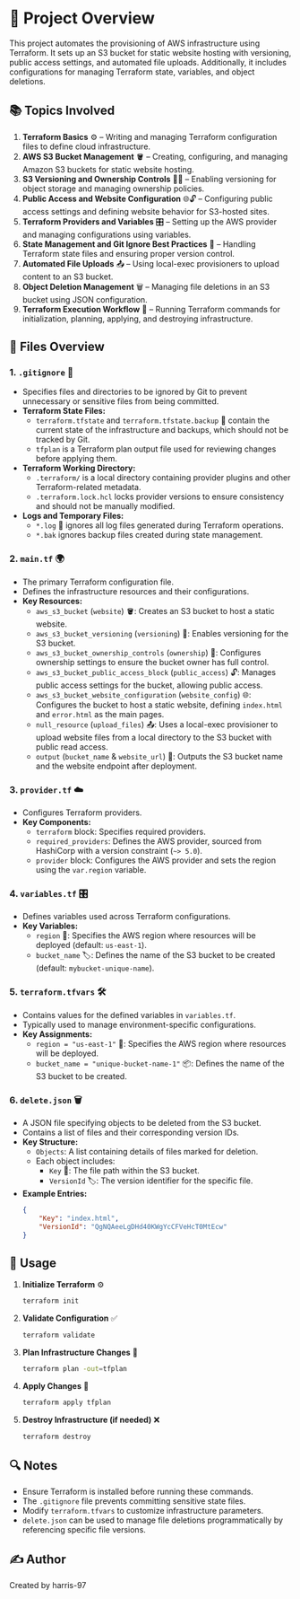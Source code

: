 # 🚀 Project Overview

This project automates the provisioning of AWS infrastructure using Terraform. It sets up an S3 bucket for static website hosting with versioning, public access settings, and automated file uploads. Additionally, it includes configurations for managing Terraform state, variables, and object deletions.

## 📚 Topics Involved

1. **Terraform Basics** ⚙️ – Writing and managing Terraform configuration files to define cloud infrastructure.
2. **AWS S3 Bucket Management** 🪣 – Creating, configuring, and managing Amazon S3 buckets for static website hosting.
3. **S3 Versioning and Ownership Controls** 🔄👑 – Enabling versioning for object storage and managing ownership policies.
4. **Public Access and Website Configuration** 🌐🔓 – Configuring public access settings and defining website behavior for S3-hosted sites.
5. **Terraform Providers and Variables** 🎛️ – Setting up the AWS provider and managing configurations using variables.
6. **State Management and Git Ignore Best Practices** 🛑 – Handling Terraform state files and ensuring proper version control.
7. **Automated File Uploads** 📤 – Using local-exec provisioners to upload content to an S3 bucket.
8. **Object Deletion Management** 🗑️ – Managing file deletions in an S3 bucket using JSON configuration.
9. **Terraform Execution Workflow** 🚀 – Running Terraform commands for initialization, planning, applying, and destroying infrastructure.

## 📂 Files Overview

### 1. `.gitignore` 🛑

- Specifies files and directories to be ignored by Git to prevent unnecessary or sensitive files from being committed.
- **Terraform State Files:**
  - `terraform.tfstate` and `terraform.tfstate.backup` 📜 contain the current state of the infrastructure and backups, which should not be tracked by Git.
  - `tfplan` is a Terraform plan output file used for reviewing changes before applying them.
- **Terraform Working Directory:**
  - `.terraform/` is a local directory containing provider plugins and other Terraform-related metadata.
  - `.terraform.lock.hcl` locks provider versions to ensure consistency and should not be manually modified.
- **Logs and Temporary Files:**
  - `*.log` 📝 ignores all log files generated during Terraform operations.
  - `*.bak` ignores backup files created during state management.

### 2. `main.tf` 🌍

- The primary Terraform configuration file.
- Defines the infrastructure resources and their configurations.
- **Key Resources:**
  - `aws_s3_bucket` (`website`) 🪣: Creates an S3 bucket to host a static website.
  - `aws_s3_bucket_versioning` (`versioning`) 🔄: Enables versioning for the S3 bucket.
  - `aws_s3_bucket_ownership_controls` (`ownership`) 👑: Configures ownership settings to ensure the bucket owner has full control.
  - `aws_s3_bucket_public_access_block` (`public_access`) 🔓: Manages public access settings for the bucket, allowing public access.
  - `aws_s3_bucket_website_configuration` (`website_config`) 🌐: Configures the bucket to host a static website, defining `index.html` and `error.html` as the main pages.
  - `null_resource` (`upload_files`) 📤: Uses a local-exec provisioner to upload website files from a local directory to the S3 bucket with public read access.
  - `output` (`bucket_name` & `website_url`) 📎: Outputs the S3 bucket name and the website endpoint after deployment.

### 3. `provider.tf` ☁️

- Configures Terraform providers.
- **Key Components:**
  - `terraform` block: Specifies required providers.
  - `required_providers`: Defines the AWS provider, sourced from HashiCorp with a version constraint (`~> 5.0`).
  - `provider` block: Configures the AWS provider and sets the region using the `var.region` variable.

### 4. `variables.tf` 🎛️

- Defines variables used across Terraform configurations.
- **Key Variables:**
  - `region` 📍: Specifies the AWS region where resources will be deployed (default: `us-east-1`).
  - `bucket_name` 🏷️: Defines the name of the S3 bucket to be created (default: `mybucket-unique-name`).

### 5. `terraform.tfvars` 🛠️

- Contains values for the defined variables in `variables.tf`.
- Typically used to manage environment-specific configurations.
- **Key Assignments:**
  - `region = "us-east-1"` 📌: Specifies the AWS region where resources will be deployed.
  - `bucket_name = "unique-bucket-name-1"` 📦: Defines the name of the S3 bucket to be created.

### 6. `delete.json` 🗑️

- A JSON file specifying objects to be deleted from the S3 bucket.
- Contains a list of files and their corresponding version IDs.
- **Key Structure:**
  - `Objects`: A list containing details of files marked for deletion.
  - Each object includes:
    - `Key` 🔑: The file path within the S3 bucket.
    - `VersionId` 🏷️: The version identifier for the specific file.
- **Example Entries:**
  ```json
  {
      "Key": "index.html",
      "VersionId": "QgNQAeeLgDHd40KWgYcCFVeHcT0MtEcw"
  }
  ```

## 📖 Usage

1. **Initialize Terraform** ⚙️
   ```sh
   terraform init
   ```
2. **Validate Configuration** ✅
   ```sh
   terraform validate
   ```
3. **Plan Infrastructure Changes** 📝
   ```sh
   terraform plan -out=tfplan
   ```
4. **Apply Changes** 🚀
   ```sh
   terraform apply tfplan
   ```
5. **Destroy Infrastructure (if needed)** ❌
   ```sh
   terraform destroy
   ```

## 🔍 Notes

- Ensure Terraform is installed before running these commands.
- The `.gitignore` file prevents committing sensitive state files.
- Modify `terraform.tfvars` to customize infrastructure parameters.
- `delete.json` can be used to manage file deletions programmatically by referencing specific file versions.

## ✍️ Author

Created by harris-97